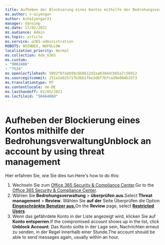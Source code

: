 ```yaml
---
title: Aufheben der Blockierung eines Kontos mithilfe der Bedrohungsverwaltung
ms.author: v-aiyengar
author: AshaIyengar21
manager: dansimp
ms.date: 17/02/2021
ms.audience: Admin
ms.topic: article
ms.service: o365-administration
ROBOTS: NOINDEX, NOFOLLOW
localization_priority: Normal
ms.collection: Adm_O365
ms.custom:
- "9002486"
- "7524"
ms.openlocfilehash: 5092f87abb99c8b8612d3aa0384dcb65a7c56912
ms.sourcegitcommit: 251e2e82571fb3bb1fbe3dbf7bfca30e004b3373
ms.translationtype: MT
ms.contentlocale: de-DE
ms.lasthandoff: 03/05/2021
ms.locfileid: "50464668"
---
```

# <a name="unblock-an-account-by-using-threat-management"></a><span data-ttu-id="cec07-102">Aufheben der Blockierung eines Kontos mithilfe der Bedrohungsverwaltung</span><span class="sxs-lookup"><span data-stu-id="cec07-102">Unblock an account by using threat management</span></span>

<span data-ttu-id="cec07-103">Hier erfahren Sie, wie Sie dies tun:</span><span class="sxs-lookup"><span data-stu-id="cec07-103">Here's how to do this:</span></span> 

1. <span data-ttu-id="cec07-104">Wechseln Sie zum [Office 365 Security & Compliance Center](https://go.microsoft.com/fwlink/p/?linkid=2077143).</span><span class="sxs-lookup"><span data-stu-id="cec07-104">Go to the [Office 365 Security & Compliance Center](https://go.microsoft.com/fwlink/p/?linkid=2077143).</span></span>
1. <span data-ttu-id="cec07-105">Wählen Sie **Bedrohungsverwaltung**  >  **überprüfen aus.**</span><span class="sxs-lookup"><span data-stu-id="cec07-105">Select **Threat management** > **Review**.</span></span> <span data-ttu-id="cec07-106">Wählen Sie **auf der** Seite Überprüfen die Option **[Eingeschränkte Benutzer aus.](https://go.microsoft.com/fwlink/?linkid=2103514)**</span><span class="sxs-lookup"><span data-stu-id="cec07-106">On the **Review** page, select **[Restricted Users](https://go.microsoft.com/fwlink/?linkid=2103514)**.</span></span>
1. <span data-ttu-id="cec07-107">Wenn das gefährdete Konto in der Liste angezeigt wird, klicken Sie auf **Konto entsperren**.</span><span class="sxs-lookup"><span data-stu-id="cec07-107">If the compromised account shows up in the list, click **Unblock Account**.</span></span> <span data-ttu-id="cec07-108">Das Konto sollte in der Lage sein, Nachrichten erneut zu senden, in der Regel innerhalb einer Stunde.</span><span class="sxs-lookup"><span data-stu-id="cec07-108">The account should be able to send messages again, usually within an hour.</span></span>
